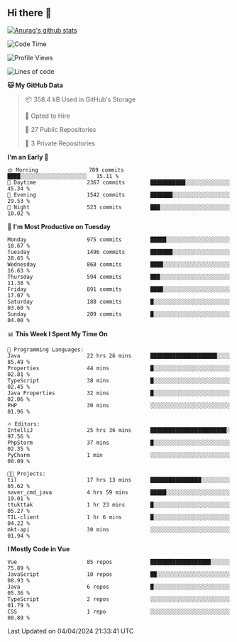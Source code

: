 ## Hi there 👋

[![Anurag's github stats](https://github-readme-stats.vercel.app/api?username=Songwonseok)](https://github.com/anuraghazra/github-readme-stats)



<!--START_SECTION:waka-->
![Code Time](http://img.shields.io/badge/Code%20Time-2%2C774%20hrs%2027%20mins-blue)

![Profile Views](http://img.shields.io/badge/Profile%20Views-0-blue)

![Lines of code](https://img.shields.io/badge/From%20Hello%20World%20I%27ve%20Written-34.8%20million%20lines%20of%20code-blue)

**🐱 My GitHub Data** 

> 📦 358.4 kB Used in GitHub's Storage 
 > 
> 💼 Opted to Hire
 > 
> 📜 27 Public Repositories 
 > 
> 🔑 3 Private Repositories 
 > 
**I'm an Early 🐤** 

```text
🌞 Morning                789 commits         ████░░░░░░░░░░░░░░░░░░░░░   15.11 % 
🌆 Daytime                2367 commits        ███████████░░░░░░░░░░░░░░   45.34 % 
🌃 Evening                1542 commits        ███████░░░░░░░░░░░░░░░░░░   29.53 % 
🌙 Night                  523 commits         ███░░░░░░░░░░░░░░░░░░░░░░   10.02 % 
```
📅 **I'm Most Productive on Tuesday** 

```text
Monday                   975 commits         █████░░░░░░░░░░░░░░░░░░░░   18.67 % 
Tuesday                  1496 commits        ███████░░░░░░░░░░░░░░░░░░   28.65 % 
Wednesday                868 commits         ████░░░░░░░░░░░░░░░░░░░░░   16.63 % 
Thursday                 594 commits         ███░░░░░░░░░░░░░░░░░░░░░░   11.38 % 
Friday                   891 commits         ████░░░░░░░░░░░░░░░░░░░░░   17.07 % 
Saturday                 188 commits         █░░░░░░░░░░░░░░░░░░░░░░░░   03.60 % 
Sunday                   209 commits         █░░░░░░░░░░░░░░░░░░░░░░░░   04.00 % 
```


📊 **This Week I Spent My Time On** 

```text
💬 Programming Languages: 
Java                     22 hrs 26 mins      █████████████████████░░░░   85.49 % 
Properties               44 mins             █░░░░░░░░░░░░░░░░░░░░░░░░   02.81 % 
TypeScript               38 mins             █░░░░░░░░░░░░░░░░░░░░░░░░   02.45 % 
Java Properties          32 mins             █░░░░░░░░░░░░░░░░░░░░░░░░   02.06 % 
PHP                      30 mins             ░░░░░░░░░░░░░░░░░░░░░░░░░   01.96 % 

🔥 Editors: 
IntelliJ                 25 hrs 36 mins      ████████████████████████░   97.56 % 
PhpStorm                 37 mins             █░░░░░░░░░░░░░░░░░░░░░░░░   02.35 % 
PyCharm                  1 min               ░░░░░░░░░░░░░░░░░░░░░░░░░   00.09 % 

🐱‍💻 Projects: 
til                      17 hrs 13 mins      ████████████████░░░░░░░░░   65.62 % 
naver_cmd_java           4 hrs 59 mins       █████░░░░░░░░░░░░░░░░░░░░   19.01 % 
ttukttak                 1 hr 23 mins        █░░░░░░░░░░░░░░░░░░░░░░░░   05.27 % 
TIL-client               1 hr 6 mins         █░░░░░░░░░░░░░░░░░░░░░░░░   04.22 % 
mkt-api                  30 mins             ░░░░░░░░░░░░░░░░░░░░░░░░░   01.94 % 
```

**I Mostly Code in Vue** 

```text
Vue                      85 repos            ███████████████████░░░░░░   75.89 % 
JavaScript               10 repos            ██░░░░░░░░░░░░░░░░░░░░░░░   08.93 % 
Java                     6 repos             █░░░░░░░░░░░░░░░░░░░░░░░░   05.36 % 
TypeScript               2 repos             ░░░░░░░░░░░░░░░░░░░░░░░░░   01.79 % 
CSS                      1 repo              ░░░░░░░░░░░░░░░░░░░░░░░░░   00.89 % 
```




 Last Updated on 04/04/2024 21:33:41 UTC
<!--END_SECTION:waka-->
